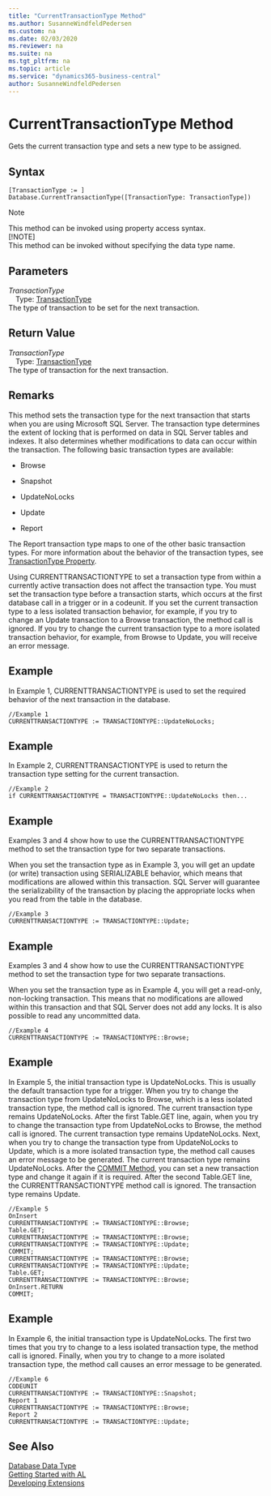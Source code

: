 ```yaml
---
title: "CurrentTransactionType Method"
ms.author: SusanneWindfeldPedersen
ms.custom: na
ms.date: 02/03/2020
ms.reviewer: na
ms.suite: na
ms.tgt_pltfrm: na
ms.topic: article
ms.service: "dynamics365-business-central"
author: SusanneWindfeldPedersen
---
```

[//]: # (START>DO_NOT_EDIT)
[//]: # (IMPORTANT:Do not edit any of the content between here and the END>DO_NOT_EDIT.)
[//]: # (Any modifications should be made in the .xml files in the ModernDev repo.)
# CurrentTransactionType Method
Gets the current transaction type and sets a new type to be assigned.


## Syntax
```
[TransactionType := ]  Database.CurrentTransactionType([TransactionType: TransactionType])
```
> [!NOTE]  
> This method can be invoked using property access syntax.  
> [!NOTE]  
> This method can be invoked without specifying the data type name.  
## Parameters
*TransactionType*  
&emsp;Type: [TransactionType](../transactiontype/transactiontype-option.md)  
The type of transaction to be set for the next transaction.  


## Return Value
*TransactionType*  
&emsp;Type: [TransactionType](../transactiontype/transactiontype-option.md)  
The type of transaction for the next transaction.
        


[//]: # (IMPORTANT: END>DO_NOT_EDIT)

## Remarks  
 This method sets the transaction type for the next transaction that starts when you are using Microsoft SQL Server. The transaction type determines the extent of locking that is performed on data in SQL Server tables and indexes. It also determines whether modifications to data can occur within the transaction. The following basic transaction types are available:  
  
-   Browse  
  
-   Snapshot  
  
-   UpdateNoLocks  
  
-   Update  
  
-   Report  
  
 The Report transaction type maps to one of the other basic transaction types. For more information about the behavior of the transaction types, see [TransactionType Property](../../properties/devenv-transactiontype-property.md).  
  
 Using CURRENTTRANSACTIONTYPE to set a transaction type from within a currently active transaction does not affect the transaction type. You must set the transaction type before a transaction starts, which occurs at the first database call in a trigger or in a codeunit. If you set the current transaction type to a less isolated transaction behavior, for example, if you try to change an Update transaction to a Browse transaction, the method call is ignored. If you try to change the current transaction type to a more isolated transaction behavior, for example, from Browse to Update, you will receive an error message.  
  
## Example  
 In Example 1, CURRENTTRANSACTIONTYPE is used to set the required behavior of the next transaction in the database.  
  
```  
//Example 1  
CURRENTTRANSACTIONTYPE := TRANSACTIONTYPE::UpdateNoLocks;  
```  
  
## Example  
 In Example 2, CURRENTTRANSACTIONTYPE is used to return the transaction type setting for the current transaction.  
  
```  
//Example 2  
if CURRENTTRANSACTIONTYPE = TRANSACTIONTYPE::UpdateNoLocks then...  
```  
  
## Example  
 Examples 3 and 4 show how to use the CURRENTTRANSACTIONTYPE method to set the transaction type for two separate transactions.  
  
 When you set the transaction type as in Example 3, you will get an update \(or write\) transaction using SERIALIZABLE behavior, which means that modifications are allowed within this transaction. SQL Server will guarantee the serializability of the transaction by placing the appropriate locks when you read from the table in the database.  
  
```  
//Example 3  
CURRENTTRANSACTIONTYPE := TRANSACTIONTYPE::Update;  
```  
  
## Example  
 Examples 3 and 4 show how to use the CURRENTTRANSACTIONTYPE method to set the transaction type for two separate transactions.  
  
 When you set the transaction type as in Example 4, you will get a read-only, non-locking transaction. This means that no modifications are allowed within this transaction and that SQL Server does not add any locks. It is also possible to read any uncommitted data.  
  
```  
//Example 4  
CURRENTTRANSACTIONTYPE := TRANSACTIONTYPE::Browse;  
```  
  
## Example  
 In Example 5, the initial transaction type is UpdateNoLocks. This is usually the default transaction type for a trigger. When you try to change the transaction type from UpdateNoLocks to Browse, which is a less isolated transaction type, the method call is ignored. The current transaction type remains UpdateNoLocks. After the first Table.GET line, again, when you try to change the transaction type from UpdateNoLocks to Browse, the method call is ignored. The current transaction type remains UpdateNoLocks. Next, when you try to change the transaction type from UpdateNoLocks to Update, which is a more isolated transaction type, the method call causes an error message to be generated. The current transaction type remains UpdateNoLocks. After the [COMMIT Method](../../methods-auto/database/database-commit-method.md), you can set a new transaction type and change it again if it is required. After the second Table.GET line, the CURRENTTRANSACTIONTYPE method call is ignored. The transaction type remains Update.  
  
```  
//Example 5  
OnInsert  
CURRENTTRANSACTIONTYPE := TRANSACTIONTYPE::Browse;  
Table.GET;  
CURRENTTRANSACTIONTYPE := TRANSACTIONTYPE::Browse;  
CURRENTTRANSACTIONTYPE := TRANSACTIONTYPE::Update;  
COMMIT;  
CURRENTTRANSACTIONTYPE := TRANSACTIONTYPE::Browse;  
CURRENTTRANSACTIONTYPE := TRANSACTIONTYPE::Update;  
Table.GET;  
CURRENTTRANSACTIONTYPE := TRANSACTIONTYPE::Browse;  
OnInsert.RETURN  
COMMIT;  
```  
  
## Example  
 In Example 6, the initial transaction type is UpdateNoLocks. The first two times that you try to change to a less isolated transaction type, the method call is ignored. Finally, when you try to change to a more isolated transaction type, the method call causes an error message to be generated.  
  
```  
//Example 6  
CODEUNIT  
CURRENTTRANSACTIONTYPE := TRANSACTIONTYPE::Snapshot;  
Report 1  
CURRENTTRANSACTIONTYPE := TRANSACTIONTYPE::Browse;  
Report 2  
CURRENTTRANSACTIONTYPE := TRANSACTIONTYPE::Update;  
```  
  

## See Also
[Database Data Type](database-data-type.md)  
[Getting Started with AL](../../devenv-get-started.md)  
[Developing Extensions](../../devenv-dev-overview.md)
